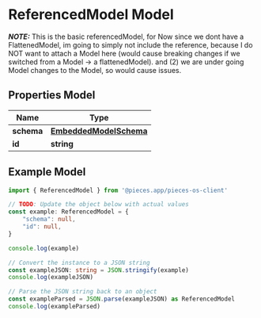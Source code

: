 
# ReferencedModel Model

*****NOTE:***** This is the basic referencedModel, for Now since we dont have a FlattenedModel, im going to simply not include the reference, because I do NOT want to attach a Model here (would cause breaking changes if we switched from a Model -> a flattenedModel). and (2) we are under going Model changes to the Model, so would cause issues.

## Properties Model

Name | Type
------------ | -------------
**schema** | [**EmbeddedModelSchema**](EmbeddedModelSchema)
**id** | **string**

## Example Model

```typescript
import { ReferencedModel } from '@pieces.app/pieces-os-client'

// TODO: Update the object below with actual values
const example: ReferencedModel = {
    "schema": null,
    "id": null,
}

console.log(example)

// Convert the instance to a JSON string
const exampleJSON: string = JSON.stringify(example)
console.log(exampleJSON)

// Parse the JSON string back to an object
const exampleParsed = JSON.parse(exampleJSON) as ReferencedModel
console.log(exampleParsed)
```


